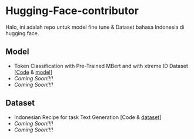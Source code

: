 # Hugging-Face-contributor

Halo, ini adalah repo untuk model fine tune & Dataset bahasa Indonesia di hugging face. 

## Model
- Token Classification with Pre-Trained MBert and with xtreme ID Dataset [[Code](https://github.com/sultanbst123/Hugging-Face-indo/blob/main/Token_Classification_With_Bert.ipynb) & [model](https://huggingface.co/Sultannn/bert-base-ft-ner-xtreme-id")]
- <i> Coming Soon!!!! </i>
- <i> Coming Soon!!!! </i>


## Dataset
- Indonesian Recipe for task Text Generation [Code & [dataset](https://huggingface.co/datasets/Sultannn/id_recipe")]
- <i> Coming Soon!!!! </i>
- <i> Coming Soon!!!! </i>


